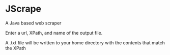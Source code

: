 # JScrape
A Java based web scraper

Enter a url, XPath, and name of the output file.

A .txt file will be written to your home directory with the contents that match the XPath
